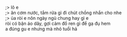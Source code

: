 ;> lô e<br>
;> ăn cơm nước, tắm rửa gì đi chút chồng nhắn cho nhe<br>
;> ủa ròi e nôn ngày ngủ chung hay gì e<br>
ròi có bận áo dây, gợi cảm đồ ren gì để gạ đụ hem<br>
a đúng gu e nhưng mà nhỏ tuổi hả
